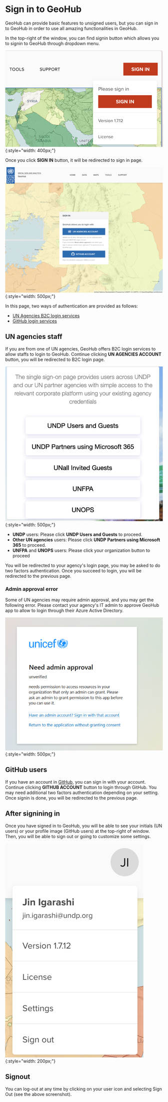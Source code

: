 # Sign in to GeoHub

GeoHub can provide basic features to unsigned users, but you can sign in to GeoHub in order to use all amazing functionalities in GeoHub.

In the top-right of the window, you can find signin button which allows you to signin to GeoHub through dropdown menu.

![Dropdown menu to navigate sign in page (Desktop)](../assets/get-started/signin_1.png){:style="width: 400px;"}

Once you click **SIGN IN** button, it will be redirected to sign in page.

![Sign in page](../assets/get-started/signin_2.png){:style="width: 500px;"}

In this page, two ways of authentication are provided as follows:

- [UN Agencies B2C login services](#un-agencies-staff)
- [GitHub login services](#github-users)

## UN agencies staff

If you are from one of UN agencies, GeoHub offers B2C login services to allow staffs to login to GeoHub. Continue clicking **UN AGENCIES ACCOUNT** button, you will be redirected to B2C login page.

![B2C login page](../assets/get-started/signin_3.png){:style="width: 500px;"}

- **UNDP** users: Please click **UNDP Users and Guests** to proceed.
- **Other UN agencies** users: Please click **UNDP Partners using Microsoft 365** to proceed.
- **UNFPA** and **UNOPS** users: Please click your organization button to proceed

You will be redirected to your agency's login page, you may be asked to do two factors authentication. Once you succeed to login, you will be redirected to the previous page.

### Admin approval error

Some of UN agencies may require admin approval, and you may get the following error. Please contact your agency's IT admin to approve GeoHub app to allow to login through their Azure Active Directory.

![Needs admin approval (in case of UNICEF)](../assets/get-started/signin_4.png){:style="width: 500px;"}

## GitHub users

If you have an account in [GitHub](https://github.com/), you can sign in with your account. Continue clicking **GITHUB ACCOUNT** button to login through GitHub. You may need additional two factors authentication depending on your setting. Once signin is done, you will be redirected to the previous page.

## After signining in

Once you have signed in to GeoHub, you will be able to see your initials (UN users) or your profile image (GitHub users) at the top-right of window. Then, you will be able to sign out or going to customize some settings.

![User dropdown menu after signing in](../assets/get-started/signin_5.png){:style="width: 200px;"}

## Signout

You can log-out at any time by clicking on your user icon and selecting Sign Out (see the above screenshot).
